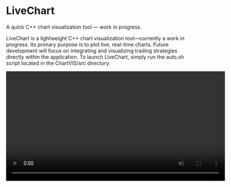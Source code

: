 # LiveChart
A quick C++ chart visualization tool — work in progress.

LiveChart is a lightweight C++ chart visualization tool—currently a work in progress. Its primary purpose is to plot live, real-time charts. Future development will focus on integrating and visualizing trading strategies directly within the application. To launch LiveChart, simply run the auto.sh script located in the ChartVIS/src directory.


<video controls width="600">
  <source src="Demo.mov" type="video/quicktime">
  Dein Browser unterstützt das Video-Tag nicht.
</video>
